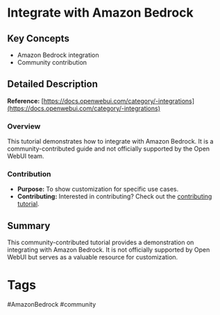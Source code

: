 # Integrate with Amazon Bedrock

## Key Concepts
- Amazon Bedrock integration
- Community contribution

## Detailed Description

**Reference:** [https://docs.openwebui.com/category/-integrations](https://docs.openwebui.com/category/-integrations)

### Overview
This tutorial demonstrates how to integrate with Amazon Bedrock. It is a community-contributed guide and not officially supported by the Open WebUI team.

### Contribution
- **Purpose:** To show customization for specific use cases.
- **Contributing:** Interested in contributing? Check out the [contributing tutorial](https://docs.openwebui.com/category/-integrations).

## Summary

This community-contributed tutorial provides a demonstration on integrating with Amazon Bedrock. It is not officially supported by Open WebUI but serves as a valuable resource for customization.

# Tags
#AmazonBedrock #community